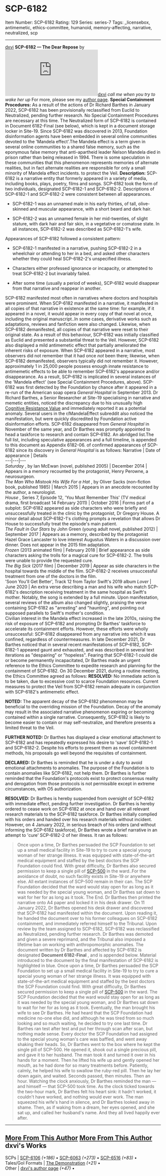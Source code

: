 # SCP-6182
Item Number: SCP-6182
Rating: 129
Series: series-7
Tags: _licensebox, antimemetic, ethics-committee, humanoid, memory-affecting, narrative, neutralized, scp

---

[dxvi](javascript:;)
**SCP-6182 — The Dear Repose** by [![dxvi](https://www.wikidot.com/avatar.php?userid=7131012&amp;size=small&amp;timestamp=1730032176)](http://www.wikidot.com/user:info/dxvi)[dxvi](http://www.wikidot.com/user:info/dxvi)
_call me when you try to wake her up_
For more, please see my [author page](/dxvi).
**Special Containment Procedures:** As a result of the actions of Dr Richard Barthes in January 2022, SCP-6182 has been provisionally reclassified from Euclid to Neutralized, pending further research. No Special Containment Procedures are necessary at this time. The Neutralized form of SCP-6182 is contained in Document 6182-Final (see below), which is kept in a document storage locker in Site-19.
Since SCP-6182 was discovered in 2013, Foundation disinformation agents have been embedded in several online communities devoted to the 'Mandela effect'.The Mandela effect is a term given in several online communities to a shared false memory, such as the eponymous false memory that anti-apartheid leader Nelson Mandela died in prison rather than being released in 1994. There is some speculation in these communities that this phenomenon represents memories of alternate realities, but in fact alternate realities are responsible for only a small minority of Mandela effect incidents. to protect the Veil.
**Description:** SCP-6182 is a narrative entity that formerly appeared in a variety of media, including books, plays, poetry, films and songs.
SCP-6182 took the form of two individuals, designated SCP-6182-1 and SCP-6182-2. Descriptions of SCP-6182-1 and SCP-6182-2 were consistent between all appearances.
  * SCP-6182-1 was an unnamed male in his early thirties, of tall, olive-skinned and muscular appearance, with a short beard and dark hair.

  * SCP-6182-2 was an unnamed female in her mid-twenties, of slight stature, with dark hair and fair skin, in a vegetative or comatose state. In all instances, SCP-6182-2 was described as SCP-6182-1's wife.

Appearances of SCP-6182 followed a consistent pattern:
  * SCP-6182-1 manifested in a narrative, pushing SCP-6182-2 in a wheelchair or attending to her in a bed, and asked other characters whether they could heal SCP-6182-2's unspecified illness.

  * Characters either professed ignorance or incapacity, or attempted to treat SCP-6182-2 but invariably failed.

  * After some time (usually a period of weeks), SCP-6182 would disappear from that narrative and reappear in another.

SCP-6182 manifested most often in narratives where doctors and hospitals were prominent.
When SCP-6182 manifested in a narrative, it manifested in all copies of that narrative in existence at the same time: for example, if it appeared in a novel, it would appear in every copy of that novel at once, including the original manuscript..In some cases, derivative works such as adaptations, reviews and fanfiction were also changed. Likewise, when SCP-6182 demanifested, all copies of that narrative were reset to their original state. As a result of this behaviour, SCP-6182 was initially classified as Euclid and presented a substantial threat to the Veil.
However, SCP-6182 also displayed a mild antimemetic effect that partially ameliorated the inherent risks of exposure. When SCP-6182 appeared in a narrative, most observers did not remember that it had once _not_ been there; likewise, when SCP-6182 demanifested, observers typically did not remember it. However, approximately 1 in 25,000 people possess enough innate resistance to antimemetic effects to be able to remember SCP-6182's appearance and/or disappearance. As a result, SCP-6182 is implicated in several instances of the 'Mandela effect' (see Special Containment Procedures, above).
SCP-6182 was first detected by the Foundation by chance after it appeared in a re-run of the American soap opera _General Hospital_ in September 2013. Dr Richard Barthes, a Senior Researcher at Site-19 specialising in narrative and memetic entities, noticed the discrepancy due to his unusually high [Cognitive Resistance Value](/scp-2316) and immediately reported it as a potential anomaly. Several users in the r/MandelaEffect subreddit also noticed the manifestation, but were quickly discredited by Foundation active disinformation efforts. SCP-6182 disappeared from _General Hospital_ in November of the same year, and Dr Barthes was promptly appointed to head a taskforce to research and contain SCP-6182.
An abridged list.The full list, including speculative appearances and a full timeline, is appended to this document as Appendix 6182-06. of confirmed appearances of SCP-6182 since its discovery in _General Hospital_ is as follows:
Narrative | Date of appearance | Details  
---|---|---  
_Saturday_ , by Ian McEwan (novel, published 2005) | December 2014 | Appears in a memory recounted by the protagonist, Henry Perowne, a neurosurgeon.  
_The Man Who Mistook His Wife For a Hat_ , by Oliver Sacks (non-fiction book, published 1985) | March 2015 | Appears in an anecdote recounted by the author, a neurologist.  
_House_ , Series 7, Episode 12, 'You Must Remember This' (TV medical drama, first broadcast 14 February 2011) | October 2016 | Forms part of a subplot: SCP-6182 appeared as side characters who were briefly and unsuccessfully treated in the clinic by the protagonist, Dr Gregory House. A minor detail about SCP-6182-1's clothing prompts a revelation that allows Dr House to successfully treat the episode's main patient.  
_The Fault in Our Stars_ by John Green (young adult novel, published 2012) | September 2017 | Appears as a memory, described by the protagonist Hazel Grace Lancaster to love interest Augustus Waters in a discussion over dinner. Does not appear in the 2015 film adaptation.  
_Frozen_ (2013 animated film) | February 2018 | Brief appearance as side characters asking the trolls for a magical cure for SCP-6182-2. The trolls were unable to provide the requested cure.  
_The Big Sick_ (2017 film) | December 2019 | Appear as side characters in the hospital towards the middle of the film. SCP-6182-2 receives unsuccessful treatment from one of the doctors in the film.  
'Soon You'll Get Better', Track 12 from Taylor Swift's 2019 album _Lover_ | June 2020 | An extra verse describing a man and his wife who match SCP-6182's description receiving treatment in the same hospital as Swift's mother. Notably, the song is extended by a full minute. Upon manifestation, several reviews of the album also changed slightly, praising the verse containing SCP-6182 as "arresting" and "haunting", and pointing out supposed parallels to Swift's mother's condition.  
Civilian interest in the Mandela effect increased in the late 2010s, raising the risk of exposure of SCP-6182 and prompting Dr Barthes' taskforce to accelerate its containment efforts. However, these efforts were wholly unsuccessful: SCP-6182 disappeared from any narrative into which it was confined, regardless of countermeasures.
In late December 2021, Dr Barthes noticed that in several recent manifestations of SCP-6182, SCP-6182-1 appeared gaunt and exhausted, and was described in several text iterations as "despairing" or "hopeless". Fearing that SCP-6182-1 could die or become permanently incapacitated, Dr Barthes made an urgent reference to the Ethics Committee to expedite research and planning for the containment of SCP-6182.
On 30 December 2021, during a routine meeting, the Ethics Committee agreed as follows:
**RESOLVED:** No immediate action is to be taken, due to excessive cost to scarce Foundation resources. Current measures to protect the Veil from SCP-6182 remain adequate in conjunction with SCP-6182's antimemetic effect.  
  
**NOTED:** The apparent decay of the SCP-6182 phenomenon may be beneficial to the overriding mission of the Foundation. Decay of the anomaly may result in the associated narrative phenomenon expiring or becoming contained within a single narrative. Consequently, SCP-6182 is likely to become easier to contain or may self-neutralize, and therefore presents a limited threat to the Veil.  
  
**FURTHER NOTED:** Dr Barthes has displayed a clear emotional attachment to SCP-6182 and has repeatedly expressed his desire to 'save' SCP-6182-1 and SCP-6182-2. Despite his efforts to present them as novel containment methods, his proposals go well beyond the requisites of containment.  
  
**DECLARED:** Dr Barthes is reminded that he is under a duty to avoid emotional attachments to anomalies. The purpose of the Foundation is to contain anomalies like SCP-6182, not help them. Dr Barthes is further reminded that the Foundation's protocols exist to protect consensus reality and derogation from those protocols is not permissible except in extreme circumstances, with O5 authorization.  
  
**RESOLVED:** Dr Barthes is hereby suspended from oversight of SCP-6182 with immediate effect, pending further investigation. Dr Barthes is hereby ordered to cease work on SCP-6182 at once and hand over all relevant research materials to the SCP-6182 taskforce.
Dr Barthes initially complied with his orders and handed over his research materials without incident. However, on 4 January 2022, in serious breach of his orders (and without informing the SCP-6182 taskforce), Dr Barthes wrote a brief narrative in an attempt to 'cure' SCP-6182-2 of her illness. It ran as follows:
> Once upon a time, Dr Barthes persuaded the SCP Foundation to set up a small medical facility in Site-19 to try to cure a special young woman of her strange illness. It was equipped with state-of-the-art medical equipment and staffed by the best doctors the SCP Foundation could find. With great difficulty, Dr Barthes also secured permission to keep a single pill of [SCP-500](/scp-500) in the ward..For the avoidance of doubt, no such facility exists in Site-19 or anywhere else. All extant instances of SCP-500 remain in their can. The SCP Foundation decided that the ward would stay open for as long as it was needed by the special young woman, and Dr Barthes sat down to wait for her for as long as it took.
> The End.
Dr Barthes then printed the narrative onto A4 paper and locked it in his desk drawer.
On 11 January 2022, Dr Barthes opened his desk drawer and discovered that SCP-6182 had manifested within the document. Upon reading it, he handed the document over to his former colleagues on SCP-6182 containment, and immediately referred himself to the Tribunal.
Upon review by the team assigned to SCP-6182, SCP-6182 was reclassified as Neutralized, pending further research. Dr Barthes was demoted and given a severe reprimand, and the Tribunal also imposed a lifetime ban on working with anthropomorphic anomalies.
The document written by Dr Barthes and affected by SCP-6182 is designated **Document 6182-Final** , and is appended below. Material introduced to the document by the final manifestation of SCP-6182 is highlighted in blue.
> Once upon a time, Dr Barthes persuaded the SCP Foundation to set up a small medical facility in Site-19 to try to cure a special young woman of her strange illness. It was equipped with state-of-the-art medical equipment and staffed by the best doctors the SCP Foundation could find. With great difficulty, Dr Barthes secured permission to keep a single pill of [SCP-500](/scp-500) in the ward. The SCP Foundation decided that the ward would stay open for as long as it was needed by the special young woman, and Dr Barthes sat down to wait for her for as long as it took.
> Eventually, the man brought his wife to see Dr Barthes. He had heard that the SCP Foundation had medicine no-one else did, and although he was tired from so much looking and so much waiting, he decided to try one last time.
> Dr Barthes ran test after test and put her through scan after scan, but nothing made sense. Every doctor the SCP Foundation had assigned to the special young woman's care was baffled, and went away shaking their heads.
> So, Dr Barthes went to the box where he kept the single pill of SCP-500. He opened it, shook out a single precious pill, and gave it to her husband. The man took it and turned it over in his hands for a moment. Then he lifted his wife up and gently opened her mouth, as he had done for so many treatments before. Patiently, calmly, he helped his wife to swallow the ruby-red pill. Then he lay her down again, and waited.
> Seconds passed, then minutes. Then an hour. Watching the clock anxiously, Dr Barthes reminded the man — and himself — that SCP-500 took time. As the clock ticked towards the two-hour mark, Dr Barthes felt his heart sink: it hadn't worked, it couldn't have worked, and nothing would ever work. The man squeezed his wife's hand in silence, and Dr Barthes looked away in shame.
> Then, as if waking from a dream, her eyes opened, and she sat up, and called her husband's name.
> And they all lived happily ever after.
* * *
[More From This Author](javascript:;)
[More From This Author](javascript:;)
dxvi's Works  
---  
SCPs |  [SCP-6106](/scp-6106) _(+186)_ • [SCP-6063](/scp-6063) _(+273)_ • [SCP-6516](/scp-6516) _(+83)_ •  
Tales/GoI Formats |  [The Demonstration](/the-demonstration) _(+21)_ •  
Other |  [dxvi's author page](/dxvi) _(+47)_ •